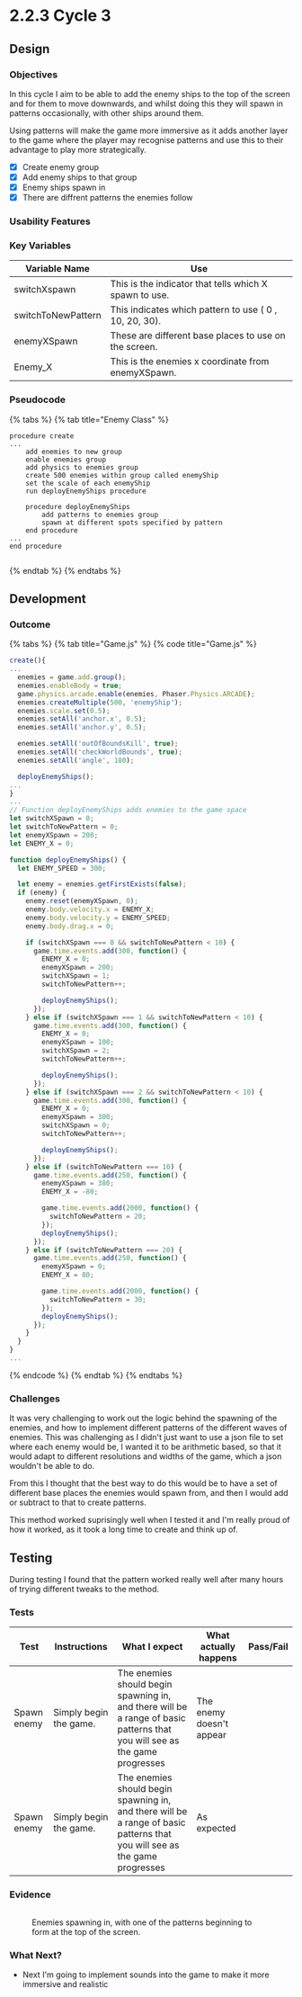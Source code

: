 # 2.2.3 Cycle 3

## Design <a href="#design" id="design"></a>

### Objectives <a href="#objectives" id="objectives"></a>

In this cycle I aim to be able to add the enemy ships to the top of the screen and for them to move downwards, and whilst doing this they will spawn in patterns occasionally, with other ships around them.&#x20;

Using patterns will make the game more immersive as it adds another layer to the game where the player may recognise patterns and use this to their advantage to play more strategically.&#x20;

* [x] Create enemy group
* [x] Add enemy ships to that group
* [x] Enemy ships spawn in
* [x] There are diffrent patterns the enemies follow

### Usability Features <a href="#usability-features" id="usability-features"></a>

### Key Variables <a href="#key-variables" id="key-variables"></a>

| Variable Name      | Use                                                    |
| ------------------ | ------------------------------------------------------ |
| switchXspawn       | This is the indicator that tells which X spawn to use. |
| switchToNewPattern | This indicates which pattern to use ( 0 , 10, 20, 30). |
| enemyXSpawn        | These are different base places to use on the screen.  |
| Enemy\_X           | This is the enemies x coordinate from enemyXSpawn.     |

### Pseudocode <a href="#pseudocode" id="pseudocode"></a>

{% tabs %}
{% tab title="Enemy Class" %}
```
procedure create
...
    add enemies to new group
    enable enemies group
    add physics to enemies group
    create 500 enemies within group called enemyShip
    set the scale of each enemyShip
    run deployEnemyShips procedure
    
    procedure deployEnemyShips
        add patterns to enemies group
        spawn at different spots specified by pattern
    end procedure
...
end procedure
    
```
{% endtab %}
{% endtabs %}

## Development <a href="#development" id="development"></a>

### Outcome <a href="#outcome" id="outcome"></a>

{% tabs %}
{% tab title="Game.js" %}
{% code title="Game.js" %}
```typescript
create(){
...
  enemies = game.add.group();
  enemies.enableBody = true;
  game.physics.arcade.enable(enemies, Phaser.Physics.ARCADE);
  enemies.createMultiple(500, 'enemyShip');
  enemies.scale.set(0.5);
  enemies.setAll('anchor.x', 0.5);
  enemies.setAll('anchor.y', 0.5);

  enemies.setAll('outOfBoundsKill', true);
  enemies.setAll('checkWorldBounds', true);
  enemies.setAll('angle', 180);

  deployEnemyShips();
...
}
...
// Function deployEnemyShips adds enemies to the game space
let switchXSpawn = 0;
let switchToNewPattern = 0;
let enemyXSpawn = 200;
let ENEMY_X = 0;

function deployEnemyShips() {
  let ENEMY_SPEED = 300;

  let enemy = enemies.getFirstExists(false);
  if (enemy) {
    enemy.reset(enemyXSpawn, 0);
    enemy.body.velocity.x = ENEMY_X;
    enemy.body.velocity.y = ENEMY_SPEED;
    enemy.body.drag.x = 0;

    if (switchXSpawn === 0 && switchToNewPattern < 10) {
      game.time.events.add(300, function() {
        ENEMY_X = 0;
        enemyXSpawn = 200;
        switchXSpawn = 1;
        switchToNewPattern++;

        deployEnemyShips();
      });
    } else if (switchXSpawn === 1 && switchToNewPattern < 10) {
      game.time.events.add(300, function() {
        ENEMY_X = 0;
        enemyXSpawn = 100;
        switchXSpawn = 2;
        switchToNewPattern++;

        deployEnemyShips();
      });
    } else if (switchXSpawn === 2 && switchToNewPattern < 10) {
      game.time.events.add(300, function() {
        ENEMY_X = 0;
        enemyXSpawn = 300;
        switchXSpawn = 0;
        switchToNewPattern++;

        deployEnemyShips();
      });
    } else if (switchToNewPattern === 10) {
      game.time.events.add(250, function() {
        enemyXSpawn = 380;
        ENEMY_X = -80;

        game.time.events.add(2000, function() {
          switchToNewPattern = 20;
        });
        deployEnemyShips();
      });
    } else if (switchToNewPattern === 20) {
      game.time.events.add(250, function() {
        enemyXSpawn = 0;
        ENEMY_X = 80;

        game.time.events.add(2000, function() {
          switchToNewPattern = 30;
        });
        deployEnemyShips();
      });
    }
  }
}
...
```
{% endcode %}
{% endtab %}
{% endtabs %}

### Challenges <a href="#challenges" id="challenges"></a>

It was very challenging to work out the logic behind the spawning of the enemies, and how to implement different patterns of the different waves of enemies. This was challenging as I didn't just want to use a json file to set where each enemy would be, I wanted it to be arithmetic based, so that it would adapt to different resolutions and widths of the game, which a json wouldn't be able to do.&#x20;

From this I thought that the best way to do this would be to have a set of different base places the enemies would spawn from, and then I would add or subtract to that to create patterns.&#x20;

This method worked suprisingly well when I tested it and I'm really proud of how it worked, as it took a long time to create and think up of.&#x20;

## Testing <a href="#testing" id="testing"></a>

During testing I found that the pattern worked really well after many hours of trying different tweaks to the method. &#x20;

### Tests <a href="#tests" id="tests"></a>

<table><thead><tr><th>Test</th><th>Instructions</th><th>What I expect</th><th>What actually happens</th><th data-type="select">Pass/Fail</th></tr></thead><tbody><tr><td>Spawn enemy</td><td>Simply begin the game.</td><td>The enemies should begin spawning in, and there will be a range of basic patterns that you will see as the game progresses</td><td>The enemy doesn't appear</td><td></td></tr><tr><td>Spawn enemy</td><td>Simply begin the game.</td><td>The enemies should begin spawning in, and there will be a range of basic patterns that you will see as the game progresses</td><td>As expected</td><td></td></tr></tbody></table>

### Evidence <a href="#evidence" id="evidence"></a>

<figure><img src="../.gitbook/assets/image (5).png" alt=""><figcaption><p>Enemies spawning in, with one of the patterns beginning to form at the top of the screen.</p></figcaption></figure>

### What Next?

* Next I'm going to implement sounds into the game to make it more immersive and realistic
